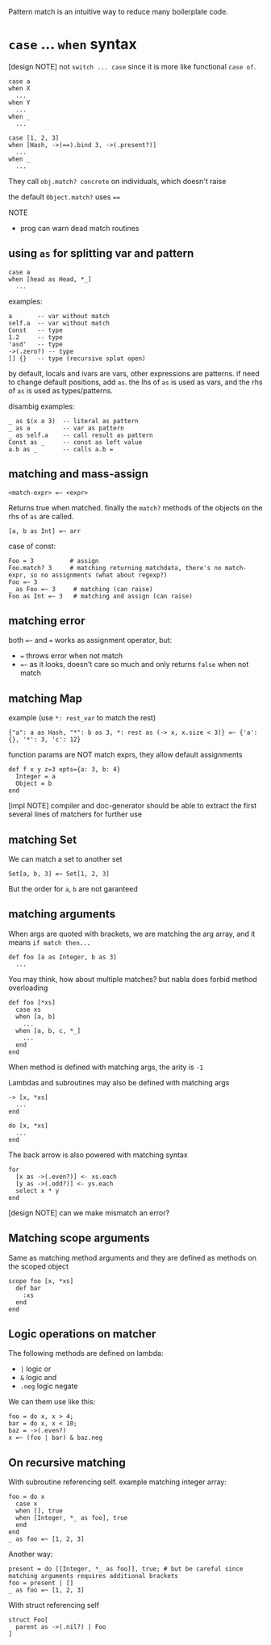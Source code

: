Pattern match is an intuitive way to reduce many boilerplate code.

# `case` ... `when` syntax

[design NOTE] not `switch ... case` since it is more like functional `case of`.

    case a
    when X
      ...
    when Y
      ...
    when _
      ...

    case [1, 2, 3]
    when [Hash, ->(==).bind 3, ->(.present?)]
      ...
    when _
      ...

They call `obj.match? concrete` on individuals, which doesn't raise

the default `Object.match?` uses `==`

NOTE

* prog can warn dead match routines

## using `as` for splitting var and pattern

    case a
    when [head as Head, *_]
      ...

examples:

    a       -- var without match
    self.a  -- var without match
    Const   -- type
    1.2     -- type
    'asd'   -- type
    ->(.zero?) -- type
    [] {}   -- type (recursive splat open)

by default, locals and ivars are vars, other expressions are patterns. if need to change default positions, add `as`. the lhs of `as` is used as vars, and the rhs of `as` is used as types/patterns.

disambig examples:

    _ as $(x a 3)  -- literal as pattern
    _ as a         -- var as pattern
    _ as self.a    -- call result as pattern
    Const as _     -- const as left value
    a.b as _       -- calls a.b =

## matching and mass-assign

    <match-expr> =~ <expr>

Returns true when matched. finally the `match?` methods of the objects on the rhs of `as` are called.

    [a, b as Int] =~ arr

case of const:

    Foo = 3          # assign
    Foo.match? 3     # matching returning matchdata, there's no match-expr, so no assignments (what about regexp?)
    Foo =~ 3
    _ as Foo =~ 3     # matching (can raise)
    Foo as Int =~ 3   # matching and assign (can raise)

## matching error

both `=~` and `=` works as assignment operator, but:

- `=` throws error when not match
- `=~` as it looks, doesn't care so much and only returns `false` when not match

## matching Map

example (use `*: rest_var` to match the rest)

    {"a": a as Hash, "*": b as 3, *: rest as (-> x, x.size < 3)} =~ {'a': {}, '*': 3, 'c': 12}

function params are NOT match exprs, they allow default assignments

    def f x y z=3 opts={a: 3, b: 4}
      Integer = a
      Object = b
    end

[impl NOTE] compiler and doc-generator should be able to extract the first several lines of matchers for further use

## matching Set

We can match a set to another set

    Set[a, b, 3] =~ Set[1, 2, 3]

But the order for `a`, `b` are not garanteed

## matching arguments

When args are quoted with brackets, we are matching the arg array, and it means `if match then...`

    def foo [a as Integer, b as 3]
      ...

You may think, how about multiple matches? but nabla does forbid method overloading

    def foo [*xs]
      case xs
      when [a, b]
        ...
      when [a, b, c, *_]
        ...
      end
    end

When method is defined with matching args, the arity is `-1`

Lambdas and subroutines may also be defined with matching args

    -> [x, *xs]
      ...
    end

    do [x, *xs]
      ...
    end

The back arrow is also powered with matching syntax

    for
      [x as ->(.even?)] <- xs.each
      [y as ->(.odd?)] <- ys.each
      select x * y
    end

[design NOTE] can we make mismatch an error?

## Matching scope arguments

Same as matching method arguments and they are defined as methods on the scoped object

    scope foo [x, *xs]
      def bar
        :xs
      end
    end

## Logic operations on matcher

The following methods are defined on lambda:

- `|` logic or
- `&` logic and
- `.neg` logic negate

We can them use like this:

    foo = do x, x > 4;
    bar = do x, x < 10;
    baz = ->(.even?)
    x =~ (foo | bar) & baz.neg

## On recursive matching

With subroutine referencing self. example matching integer array:

    foo = do x
      case x
      when [], true
      when [Integer, *_ as foo], true
      end
    end
    _ as foo =~ [1, 2, 3]

Another way:

    present = do [[Integer, *_ as foo]], true; # but be careful since matching arguments requires additional brackets
    foo = present | []
    _ as foo =~ [1, 2, 3]

With struct referencing self

    struct Foo[
      parent as ->(.nil?) | Foo
    ]
